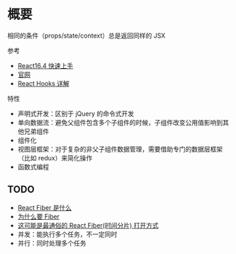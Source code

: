 # 概要

相同的条件（props/state/context）总是返回同样的 JSX

参考

- [React16.4 快速上手](https://www.imooc.com/learn/1023)
- [官网](https://react.dev/)
- [React Hooks 详解](https://juejin.im/post/5dbbdbd5f265da4d4b5fe57d)

特性

- 声明式开发：区别于 jQuery 的命令式开发
- 单向数据流：避免父组件包含多个子组件的时候，子组件改变公用值影响到其他兄弟组件
- 组件化
- 视图层框架：对于复杂的非父子组件数据管理，需要借助专门的数据层框架（比如 redux）来简化操作
- 函数式编程

## TODO

- [React Fiber 是什么](https://zhuanlan.zhihu.com/p/26027085)
- [为什么要 Fiber](https://zhuanlan.zhihu.com/p/493232443)
- [这可能是最通俗的 React Fiber(时间分片) 打开方式](https://juejin.cn/post/6844903975112671239)
- 并发：能执行多个任务，不一定同时 
- 并行：同时处理多个任务